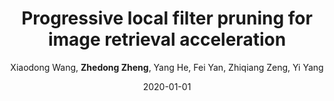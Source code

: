 ---
title: "Progressive local filter pruning for image retrieval acceleration"
collection: publications
permalink: /publication/2020-01-01-Progressive-local-filter-pruning-for-image-retrieval-acceleration
date: 2020-01-01
doi: 
venue: 'arXiv preprint arXiv:2001.08878'
author: 'Xiaodong Wang,  <strong>Zhedong Zheng</strong>,  Yang He,  Fei Yan,  Zhiqiang Zeng,  Yi Yang'
citation: ' Xiaodong Wang,  Zhedong Zheng,  Yang He,  Fei Yan,  Zhiqiang Zeng,  Yi Yang, &quot;Progressive local filter pruning for image retrieval acceleration.&quot; arXiv preprint arXiv:2001.08878, 2020.'
pub_year: '2020'
bib: >
    ```bib
    @article{wang2020progressive,
    author = "Wang, Xiaodong and Zheng, Zhedong and He, Yang and Yan, Fei and Zeng, Zhiqiang and Yang, Yi",
    title = "Progressive local filter pruning for image retrieval acceleration",
    journal = "arXiv preprint arXiv:2001.08878",
    year = "2020"
    }
    ```

---